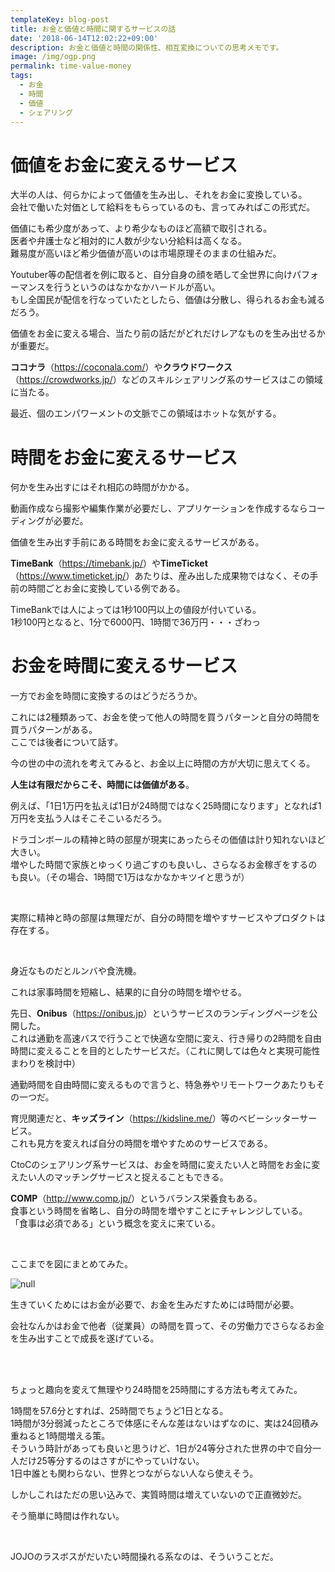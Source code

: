 ```yaml
---
templateKey: blog-post
title: お金と価値と時間に関するサービスの話
date: '2018-06-14T12:02:22+09:00'
description: お金と価値と時間の関係性、相互変換についての思考メモです。
image: /img/ogp.png
permalink: time-value-money
tags:
  - お金
  - 時間
  - 価値
  - シェアリング
---
```

# 価値をお金に変えるサービス

大半の人は、何らかによって価値を生み出し、それをお金に変換している。\
会社で働いた対価として給料をもらっているのも、言ってみればこの形式だ。

価値にも希少度があって、より希少なものほど高額で取引される。\
医者や弁護士など相対的に人数が少ない分給料は高くなる。\
難易度が高いほど希少価値が高いのは市場原理そのままの仕組みだ。

Youtuber等の配信者を例に取ると、自分自身の顔を晒して全世界に向けパフォーマンスを行うというのはなかなかハードルが高い。\
もし全国民が配信を行なっていたとしたら、価値は分散し、得られるお金も減るだろう。

価値をお金に変える場合、当たり前の話だがどれだけレアなものを生み出せるかが重要だ。

**ココナラ**（<https://coconala.com/>）や**クラウドワークス**（<https://crowdworks.jp/>）などのスキルシェアリング系のサービスはこの領域に当たる。

最近、個のエンパワーメントの文脈でこの領域はホットな気がする。

# 時間をお金に変えるサービス

何かを生み出すにはそれ相応の時間がかかる。

動画作成なら撮影や編集作業が必要だし、アプリケーションを作成するならコーディングが必要だ。

価値を生み出す手前にある時間をお金に変えるサービスがある。

**TimeBank**（<https://timebank.jp/>）や**TimeTicket**（<https://www.timeticket.jp/>）あたりは、産み出した成果物ではなく、その手前の時間ごとお金に変換している例である。

TimeBankでは人によっては1秒100円以上の値段が付いている。\
1秒100円となると、1分で6000円、1時間で36万円・・・ざわっ

# お金を時間に変えるサービス

一方でお金を時間に変換するのはどうだろうか。

これには2種類あって、お金を使って他人の時間を買うパターンと自分の時間を買うパターンがある。\
ここでは後者について話す。

今の世の中の流れを考えてみると、お金以上に時間の方が大切に思えてくる。

**人生は有限だからこそ、時間には価値がある**。

例えば、「1日1万円を払えば1日が24時間ではなく25時間になります」となれば1万円を支払う人はそこそこいるだろう。

ドラゴンボールの精神と時の部屋が現実にあったらその価値は計り知れないほど大きい。\
増やした時間で家族とゆっくり過ごすのも良いし、さらなるお金稼ぎをするのも良い。（その場合、1時間で1万はなかなかキツイと思うが）

<br>

実際に精神と時の部屋は無理だが、自分の時間を増やすサービスやプロダクトは存在する。

<br>

身近なものだとルンバや食洗機。

これは家事時間を短縮し、結果的に自分の時間を増やせる。

先日、**Onibus**（<https://onibus.jp>）というサービスのランディングページを公開した。\
これは通勤を高速バスで行うことで快適な空間に変え、行き帰りの2時間を自由時間に変えることを目的としたサービスだ。（これに関しては色々と実現可能性まわりを検討中）

通勤時間を自由時間に変えるもので言うと、特急券やリモートワークあたりもその一つだ。

育児関連だと、**キッズライン**（<https://kidsline.me/>）等のベビーシッターサービス。\
これも見方を変えれば自分の時間を増やすためのサービスである。

CtoCのシェアリング系サービスは、お金を時間に変えたい人と時間をお金に変えたい人のマッチングサービスと捉えることもできる。

**COMP**（<http://www.comp.jp/>）というバランス栄養食もある。\
食事という時間を省略し、自分の時間を増やすことにチャレンジしている。\
「食事は必須である」という概念を変えに来ている。

<br>

ここまでを図にまとめてみた。

![null](/img/zu.png)

生きていくためにはお金が必要で、お金を生みだすためには時間が必要。

会社なんかはお金で他者（従業員）の時間を買って、その労働力でさらなるお金を生み出すことで成長を遂げている。

<br>
<br>

ちょっと趣向を変えて無理やり24時間を25時間にする方法も考えてみた。

1時間を57.6分とすれば、25時間でちょうど1日となる。\
1時間が3分弱減ったところで体感にそんな差はないはずなのに、実は24回積み重ねると1時間増える策。\
そういう時計があっても良いと思うけど、1日が24等分された世界の中で自分一人だけ25等分するのはさすがにやっていけない。\
1日中誰とも関わらない、世界とつながらない人なら使えそう。

しかしこれはただの思い込みで、実質時間は増えていないので正直微妙だ。

そう簡単に時間は作れない。

<br>

JOJOのラスボスがだいたい時間操れる系なのは、そういうことだ。
